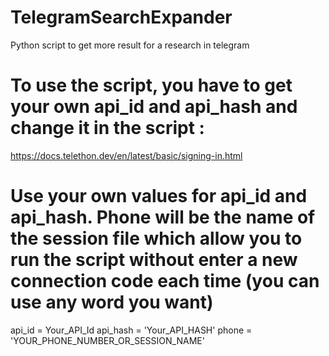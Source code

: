 # TelegramSearchExpander
Python script to get more result for a research in telegram

# To use the script, you have to get your own api_id and api_hash and change it in the script :
https://docs.telethon.dev/en/latest/basic/signing-in.html

# Use your own values for api_id and api_hash. Phone will be the name of the session file which allow you to run the script without enter a new connection code each time (you can use any word you want)
api_id = Your_API_Id
api_hash = 'Your_API_HASH'
phone = 'YOUR_PHONE_NUMBER_OR_SESSION_NAME'
